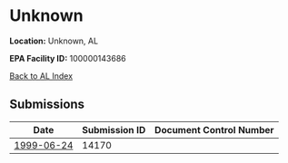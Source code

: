 # Unknown

**Location:** Unknown, AL

**EPA Facility ID:** 100000143686

[Back to AL Index](../../index.md)

## Submissions

| Date | Submission ID | Document Control Number |
|------|--------------|-------------------------|
| [1999-06-24](submissions/14170.md) | 14170 |  |
